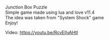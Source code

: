 Junction Box Puzzle  
Simple game made using lua and love v11.4  
The idea was taken from "System Shock" game  
Enjoy!  

Video: https://youtu.be/RcvEIIyAHtI